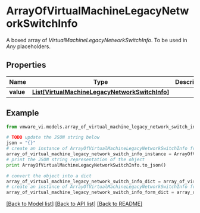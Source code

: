 # ArrayOfVirtualMachineLegacyNetworkSwitchInfo

A boxed array of *VirtualMachineLegacyNetworkSwitchInfo*. To be used in *Any* placeholders. 

## Properties
Name | Type | Description | Notes
------------ | ------------- | ------------- | -------------
**value** | [**List[VirtualMachineLegacyNetworkSwitchInfo]**](VirtualMachineLegacyNetworkSwitchInfo.md) |  | 

## Example

```python
from vmware_vi.models.array_of_virtual_machine_legacy_network_switch_info import ArrayOfVirtualMachineLegacyNetworkSwitchInfo

# TODO update the JSON string below
json = "{}"
# create an instance of ArrayOfVirtualMachineLegacyNetworkSwitchInfo from a JSON string
array_of_virtual_machine_legacy_network_switch_info_instance = ArrayOfVirtualMachineLegacyNetworkSwitchInfo.from_json(json)
# print the JSON string representation of the object
print ArrayOfVirtualMachineLegacyNetworkSwitchInfo.to_json()

# convert the object into a dict
array_of_virtual_machine_legacy_network_switch_info_dict = array_of_virtual_machine_legacy_network_switch_info_instance.to_dict()
# create an instance of ArrayOfVirtualMachineLegacyNetworkSwitchInfo from a dict
array_of_virtual_machine_legacy_network_switch_info_form_dict = array_of_virtual_machine_legacy_network_switch_info.from_dict(array_of_virtual_machine_legacy_network_switch_info_dict)
```
[[Back to Model list]](../README.md#documentation-for-models) [[Back to API list]](../README.md#documentation-for-api-endpoints) [[Back to README]](../README.md)


